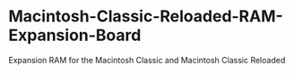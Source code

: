 # Macintosh-Classic-Reloaded-RAM-Expansion-Board
Expansion RAM for the Macintosh Classic and Macintosh Classic Reloaded
